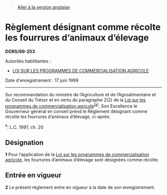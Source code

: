 > [Aller à la version anglaise](/en/Regulations/Statutory%20Orders%20and%20Regulations/99/253.md)

# Règlement désignant comme récolte les fourrures d’animaux d’élevage

**DORS/99-253**

Autorités habilitantes : 
- [LOI SUR LES PROGRAMMES DE COMMERCIALISATION AGRICOLE](/fr/Lois/Lois%20du%20Canada/1997/ch.%2020.md)

Date d'enregistrement : 17 juin 1999

----------

Sur recommandation du ministre de l’Agriculture et de l’Agroalimentaire et du Conseil du Trésor et en vertu du paragraphe 2(2) de la [Loi sur les programmes de commercialisation agricole](/fr/Lois/Lois%20du%20Canada/1997/ch.%2020.md)<sup><a href='#footnotea_f'>[a]</a></sup>, Son Excellence le Gouverneur général en conseil prend le Règlement désignant comme récolte les fourrures d’animaux d’élevage, ci-après.

<a name='footnotea_f'><sup>a</sup></a>: L.C. 1997, ch. 20<br />




## Désignation


**1** Pour l’application de la [Loi sur les programmes de commercialisation agricole](/fr/Lois/Lois%20du%20Canada/1997/ch.%2020.md), les fourrures d’animaux d’élevage sont désignées comme récolte.




## Entrée en vigueur


**2** Le présent règlement entre en vigueur à la date de son enregistrement.


